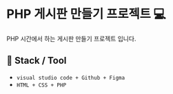 # PHP 게시판 만들기 프로젝트 💻
PHP 시간에서 하는 게시판 만들기 프로젝트 입니다.

## 🔨 Stack / Tool
- `visual studio code + Github + Figma`
- `HTML + CSS + PHP`
